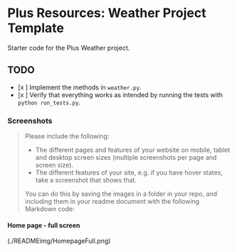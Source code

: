 # Plus Resources: Weather Project Template

Starter code for the Plus Weather project.

## TODO

- [x ] Implement the methods in `weather.py`.
- [x ] Verify that everything works as intended by running the tests with `python run_tests.py`.

### Screenshots
>
> Please include the following:
>
> - The different pages and features of your website on mobile, tablet and desktop screen sizes (multiple screenshots per page and screen size).
> - The different features of your site, e.g. if you have hover states, take a screenshot that shows that.  
>
> You can do this by saving the images in a folder in your repo, and including them in your readme document with the following Markdown code:

#### Home page - full screen

(./READMEimg/HomepageFull.png)





